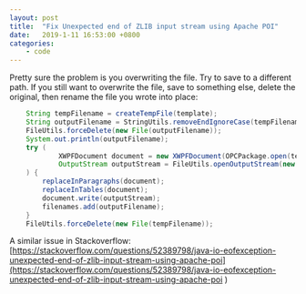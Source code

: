 ```yaml
---
layout: post
title:  "Fix Unexpected end of ZLIB input stream using Apache POI"
date:   2019-1-11 16:53:00 +0800
categories:
    - code
---
```


Pretty sure the problem is you overwriting the file. Try to save to a different path. If you still want to overwrite the file, save to something else, delete the original, then rename the file you wrote into place:

```java
    String tempFilename = createTempFile(template);
    String outputFilename = StringUtils.removeEndIgnoreCase(tempFilename, ".temp");
    FileUtils.forceDelete(new File(outputFilename));
    System.out.println(outputFilename);
    try (
            XWPFDocument document = new XWPFDocument(OPCPackage.open(tempFilename));
            OutputStream outputStream = FileUtils.openOutputStream(new File(outputFilename))
    ) {
        replaceInParagraphs(document);
        replaceInTables(document);
        document.write(outputStream);
        filenames.add(outputFilename);
    }
    FileUtils.forceDelete(new File(tempFilename));
```

A similar issue in Stackoverflow:[https://stackoverflow.com/questions/52389798/java-io-eofexception-unexpected-end-of-zlib-input-stream-using-apache-poi](https://stackoverflow.com/questions/52389798/java-io-eofexception-unexpected-end-of-zlib-input-stream-using-apache-poi
)
